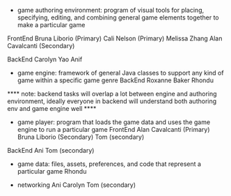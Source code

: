 
- game authoring environment: program of visual tools for placing, specifying, editing, and combining general game elements together to make a particular game

FrontEnd 
Bruna Liborio (Primary)
Cali Nelson (Primary)
Melissa Zhang
Alan Cavalcanti (Secondary)

BackEnd 
Carolyn Yao 
Anif


- game engine: framework of general Java classes to support any kind of game within a specific game genre
BackEnd 
Roxanne Baker
Rhondu

**** note: backend tasks will overlap a lot between engine and authoring environment, ideally everyone in backend will understand both authoring env and game engine well **** 

- game player: program that loads the game data and uses the game engine to run a particular game
FrontEnd 
Alan Cavalcanti (Primary)
Bruna Liborio (Secondary)
Tom (secondary)

BackEnd 
Ani
Tom (secondary)


- game data: files, assets, preferences, and code that represent a particular game
Rhondu

- networking
Ani
Carolyn 
Tom (secondary)

